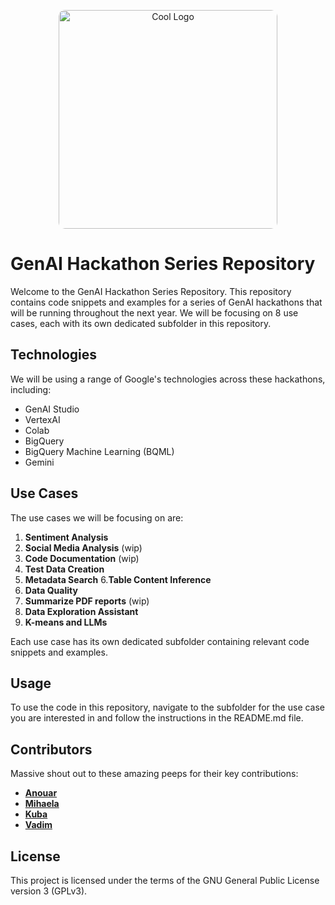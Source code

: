 <p align="center">
<img src="https://github.com/andrewankenobi/DataGenAIHackaton/blob/main/logo.png" width="350" height="350" alt="Cool Logo" style="border-radius: 10px;">
</p>

# GenAI Hackathon Series Repository

Welcome to the GenAI Hackathon Series Repository. This repository contains code snippets and examples for a series of GenAI hackathons that will be running throughout the next year. We will be focusing on 8 use cases, each with its own dedicated subfolder in this repository.

## Technologies

We will be using a range of Google's technologies across these hackathons, including:

- GenAI Studio
- VertexAI
- Colab
- BigQuery
- BigQuery Machine Learning (BQML)
- Gemini

## Use Cases

The use cases we will be focusing on are:

1. **Sentiment Analysis**
2. **Social Media Analysis**  (wip)
3. **Code Documentation** (wip)
4. **Test Data Creation**
5. **Metadata Search**
6.**Table Content Inference**
7. **Data Quality**
8. **Summarize PDF reports** (wip)
9. **Data Exploration Assistant**
10. **K-means and LLMs**



Each use case has its own dedicated subfolder containing relevant code snippets and examples.

## Usage

To use the code in this repository, navigate to the subfolder for the use case you are interested in and follow the instructions in the README.md file.

## Contributors

Massive shout out to these amazing peeps for their key contributions:
- [**Anouar**](https://github.com/Kriz182)
- [**Mihaela**](https://github.com/msavastre) 
- [**Kuba**](https://github.com/jskra)
- [**Vadim**](https://github.com/Vadoid)

## License

This project is licensed under the terms of the GNU General Public License version 3 (GPLv3).
